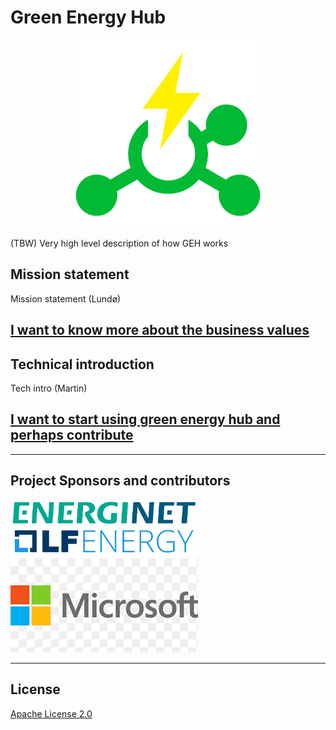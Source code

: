 # Green Energy Hub

<div align="center">
    <img src="./images/logo.png" style="width: 300px"/>
</div>

(TBW) Very high level description of how GEH works

## Mission statement

Mission statement (Lundø)

## [I want to know more about the business values](./docs/executive-start.md)

## Technical introduction

Tech intro (Martin)

## [I want to start using green energy hub and perhaps contribute](./docs/tech-start.md)

---

## Project Sponsors and contributors

<img src="./images/energinet.png" alt="Energinet" style="width: 300px" />

<img src="./images/lf.png" alt="LF" style="width: 300px" />

<img src="./images/microsoft.png" alt="LF" style="width: 300px;" />

---

## License

[Apache License 2.0](LICENSE)
